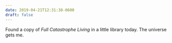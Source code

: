 ```yaml
---
date: 2019-04-21T12:31:38-0600
draft: false
---
```




Found a copy of _Full Catastrophe Living_ in a little library today. The universe gets me.



